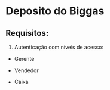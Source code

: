 # Deposito do Biggas

## Requisitos:

1. Autenticação com níveis de acesso:
  - Gerente
  
  - Vendedor

  - Caixa
